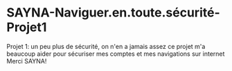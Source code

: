 # SAYNA-Naviguer.en.toute.sécurité-Projet1
Projet 1: un peu plus de sécurité, on n'en a jamais assez
ce projet m'a beaucoup aider pour sécuriser mes comptes et mes navigations sur internet 
Merci SAYNA!
